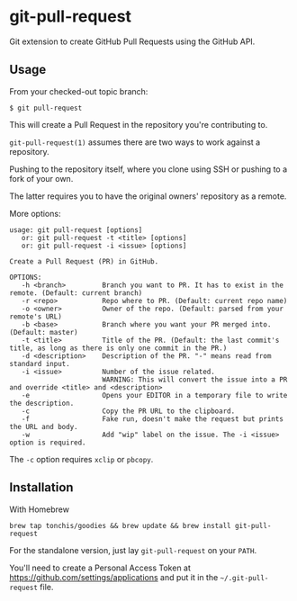 git-pull-request
================

Git extension to create GitHub Pull Requests using the GitHub API.

Usage
-----

From your checked-out topic branch:

    $ git pull-request

This will create a Pull Request in the repository you're contributing to.

`git-pull-request(1)` assumes there are two ways to work against a repository.

Pushing to the repository itself, where you clone using SSH or pushing to a fork of your own.

The latter requires you to have the original owners' repository as a remote.

More options:

    usage: git pull-request [options]
       or: git pull-request -t <title> [options]
       or: git pull-request -i <issue> [options]

    Create a Pull Request (PR) in GitHub.

    OPTIONS:
       -h <branch>         Branch you want to PR. It has to exist in the remote. (Default: current branch)
       -r <repo>           Repo where to PR. (Default: current repo name)
       -o <owner>          Owner of the repo. (Default: parsed from your remote's URL)
       -b <base>           Branch where you want your PR merged into. (Default: master)
       -t <title>          Title of the PR. (Default: the last commit's title, as long as there is only one commit in the PR.)
       -d <description>    Description of the PR. "-" means read from standard input.
       -i <issue>          Number of the issue related.
                           WARNING: This will convert the issue into a PR and override <title> and <description>
       -e                  Opens your EDITOR in a temporary file to write the description.
       -c                  Copy the PR URL to the clipboard.
       -f                  Fake run, doesn't make the request but prints the URL and body.
       -w                  Add "wip" label on the issue. The -i <issue> option is required.

The `-c` option requires `xclip` or `pbcopy`.

Installation
------------

With Homebrew

```shel
brew tap tonchis/goodies && brew update && brew install git-pull-request
```

For the standalone version, just lay `git-pull-request` on your `PATH`.

You'll need to create a Personal Access Token at https://github.com/settings/applications and put it in the `~/.git-pull-request` file.

